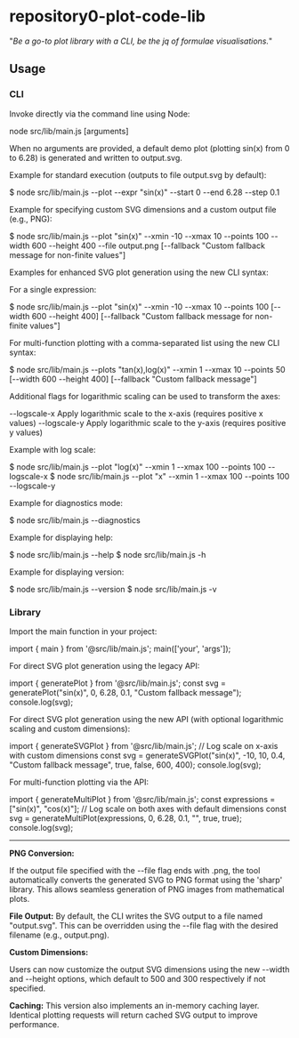 # repository0-plot-code-lib

"_Be a go-to plot library with a CLI, be the jq of formulae visualisations._"

## Usage

### CLI

Invoke directly via the command line using Node:

  node src/lib/main.js [arguments]

When no arguments are provided, a default demo plot (plotting sin(x) from 0 to 6.28) is generated and written to output.svg.

Example for standard execution (outputs to file output.svg by default):

  $ node src/lib/main.js --plot --expr "sin(x)" --start 0 --end 6.28 --step 0.1

Example for specifying custom SVG dimensions and a custom output file (e.g., PNG):

  $ node src/lib/main.js --plot "sin(x)" --xmin -10 --xmax 10 --points 100 --width 600 --height 400 --file output.png [--fallback "Custom fallback message for non-finite values"]

Examples for enhanced SVG plot generation using the new CLI syntax:

For a single expression:

  $ node src/lib/main.js --plot "sin(x)" --xmin -10 --xmax 10 --points 100 [--width 600 --height 400] [--fallback "Custom fallback message for non-finite values"]

For multi-function plotting with a comma-separated list using the new CLI syntax:

  $ node src/lib/main.js --plots "tan(x),log(x)" --xmin 1 --xmax 10 --points 50 [--width 600 --height 400] [--fallback "Custom fallback message"]

Additional flags for logarithmic scaling can be used to transform the axes:

  --logscale-x        Apply logarithmic scale to the x-axis (requires positive x values)
  --logscale-y        Apply logarithmic scale to the y-axis (requires positive y values)

Example with log scale:

  $ node src/lib/main.js --plot "log(x)" --xmin 1 --xmax 100 --points 100 --logscale-x
  $ node src/lib/main.js --plot "x" --xmin 1 --xmax 100 --points 100 --logscale-y

Example for diagnostics mode:

  $ node src/lib/main.js --diagnostics

Example for displaying help:

  $ node src/lib/main.js --help
  $ node src/lib/main.js -h

Example for displaying version:

  $ node src/lib/main.js --version
  $ node src/lib/main.js -v

### Library

Import the main function in your project:

  import { main } from '@src/lib/main.js';
  main(['your', 'args']);

For direct SVG plot generation using the legacy API:

  import { generatePlot } from '@src/lib/main.js';
  const svg = generatePlot("sin(x)", 0, 6.28, 0.1, "Custom fallback message");
  console.log(svg);

For direct SVG plot generation using the new API (with optional logarithmic scaling and custom dimensions):

  import { generateSVGPlot } from '@src/lib/main.js';
  // Log scale on x-axis with custom dimensions
  const svg = generateSVGPlot("sin(x)", -10, 10, 0.4, "Custom fallback message", true, false, 600, 400);
  console.log(svg);

For multi-function plotting via the API:

  import { generateMultiPlot } from '@src/lib/main.js';
  const expressions = ["sin(x)", "cos(x)"];
  // Log scale on both axes with default dimensions
  const svg = generateMultiPlot(expressions, 0, 6.28, 0.1, "", true, true);
  console.log(svg);

---

**PNG Conversion:**

If the output file specified with the --file flag ends with .png, the tool automatically converts the generated SVG to PNG format using the 'sharp' library. This allows seamless generation of PNG images from mathematical plots.

**File Output:** By default, the CLI writes the SVG output to a file named "output.svg". This can be overridden using the --file flag with the desired filename (e.g., output.png).

**Custom Dimensions:**

Users can now customize the output SVG dimensions using the new --width and --height options, which default to 500 and 300 respectively if not specified.

**Caching:** This version also implements an in-memory caching layer. Identical plotting requests will return cached SVG output to improve performance.

